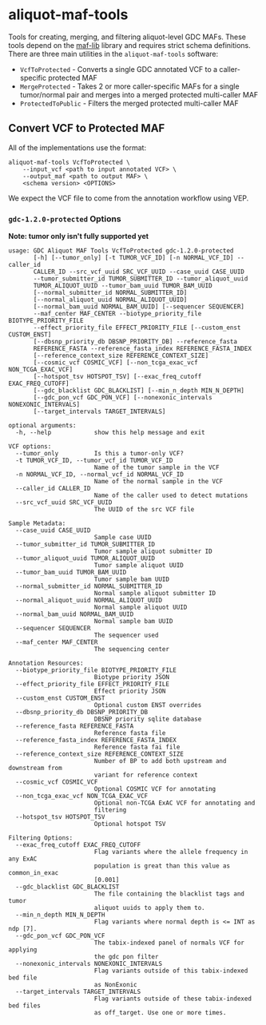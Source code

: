 # aliquot-maf-tools

Tools for creating, merging, and filtering aliquot-level GDC MAFs. These tools depend on the 
[maf-lib](https://github.com/NCI-GDC/maf-lib) library and requires strict schema definitions.
There are three main utilities in the `aliquot-maf-tools` software:

* `VcfToProtected` - Converts a single GDC annotated VCF to a caller-specific protected MAF
* `MergeProtected` - Takes 2 or more caller-specific MAFs for a single tumor/normal pair and merges into a merged protected multi-caller MAF
* `ProtectedToPublic` - Filters the merged protected multi-caller MAF

## Convert VCF to Protected MAF

All of the implementations use the format:

```
aliquot-maf-tools VcfToProtected \
    --input_vcf <path to input annotated VCF> \
    --output_maf <path to output MAF> \
    <schema version> <OPTIONS>
```

We expect the VCF file to come from the annotation workflow using VEP.

### `gdc-1.2.0-protected` Options

**Note: tumor only isn't fully supported yet**

```
usage: GDC Aliquot MAF Tools VcfToProtected gdc-1.2.0-protected
       [-h] [--tumor_only] [-t TUMOR_VCF_ID] [-n NORMAL_VCF_ID] --caller_id
       CALLER_ID --src_vcf_uuid SRC_VCF_UUID --case_uuid CASE_UUID
       --tumor_submitter_id TUMOR_SUBMITTER_ID --tumor_aliquot_uuid
       TUMOR_ALIQUOT_UUID --tumor_bam_uuid TUMOR_BAM_UUID
       [--normal_submitter_id NORMAL_SUBMITTER_ID]
       [--normal_aliquot_uuid NORMAL_ALIQUOT_UUID]
       [--normal_bam_uuid NORMAL_BAM_UUID] [--sequencer SEQUENCER]
       --maf_center MAF_CENTER --biotype_priority_file BIOTYPE_PRIORITY_FILE
       --effect_priority_file EFFECT_PRIORITY_FILE [--custom_enst CUSTOM_ENST]
       [--dbsnp_priority_db DBSNP_PRIORITY_DB] --reference_fasta
       REFERENCE_FASTA --reference_fasta_index REFERENCE_FASTA_INDEX
       [--reference_context_size REFERENCE_CONTEXT_SIZE]
       [--cosmic_vcf COSMIC_VCF] [--non_tcga_exac_vcf NON_TCGA_EXAC_VCF]
       [--hotspot_tsv HOTSPOT_TSV] [--exac_freq_cutoff EXAC_FREQ_CUTOFF]
       [--gdc_blacklist GDC_BLACKLIST] [--min_n_depth MIN_N_DEPTH]
       [--gdc_pon_vcf GDC_PON_VCF] [--nonexonic_intervals NONEXONIC_INTERVALS]
       [--target_intervals TARGET_INTERVALS]

optional arguments:
  -h, --help            show this help message and exit

VCF options:
  --tumor_only          Is this a tumor-only VCF?
  -t TUMOR_VCF_ID, --tumor_vcf_id TUMOR_VCF_ID
                        Name of the tumor sample in the VCF
  -n NORMAL_VCF_ID, --normal_vcf_id NORMAL_VCF_ID
                        Name of the normal sample in the VCF
  --caller_id CALLER_ID
                        Name of the caller used to detect mutations
  --src_vcf_uuid SRC_VCF_UUID
                        The UUID of the src VCF file

Sample Metadata:
  --case_uuid CASE_UUID
                        Sample case UUID
  --tumor_submitter_id TUMOR_SUBMITTER_ID
                        Tumor sample aliquot submitter ID
  --tumor_aliquot_uuid TUMOR_ALIQUOT_UUID
                        Tumor sample aliquot UUID
  --tumor_bam_uuid TUMOR_BAM_UUID
                        Tumor sample bam UUID
  --normal_submitter_id NORMAL_SUBMITTER_ID
                        Normal sample aliquot submitter ID
  --normal_aliquot_uuid NORMAL_ALIQUOT_UUID
                        Normal sample aliquot UUID
  --normal_bam_uuid NORMAL_BAM_UUID
                        Normal sample bam UUID
  --sequencer SEQUENCER
                        The sequencer used
  --maf_center MAF_CENTER
                        The sequencing center

Annotation Resources:
  --biotype_priority_file BIOTYPE_PRIORITY_FILE
                        Biotype priority JSON
  --effect_priority_file EFFECT_PRIORITY_FILE
                        Effect priority JSON
  --custom_enst CUSTOM_ENST
                        Optional custom ENST overrides
  --dbsnp_priority_db DBSNP_PRIORITY_DB
                        DBSNP priority sqlite database
  --reference_fasta REFERENCE_FASTA
                        Reference fasta file
  --reference_fasta_index REFERENCE_FASTA_INDEX
                        Reference fasta fai file
  --reference_context_size REFERENCE_CONTEXT_SIZE
                        Number of BP to add both upstream and downstream from
                        variant for reference context
  --cosmic_vcf COSMIC_VCF
                        Optional COSMIC VCF for annotating
  --non_tcga_exac_vcf NON_TCGA_EXAC_VCF
                        Optional non-TCGA ExAC VCF for annotating and
                        filtering
  --hotspot_tsv HOTSPOT_TSV
                        Optional hotspot TSV

Filtering Options:
  --exac_freq_cutoff EXAC_FREQ_CUTOFF
                        Flag variants where the allele frequency in any ExAC
                        population is great than this value as common_in_exac
                        [0.001]
  --gdc_blacklist GDC_BLACKLIST
                        The file containing the blacklist tags and tumor
                        aliquot uuids to apply them to.
  --min_n_depth MIN_N_DEPTH
                        Flag variants where normal depth is <= INT as ndp [7].
  --gdc_pon_vcf GDC_PON_VCF
                        The tabix-indexed panel of normals VCF for applying
                        the gdc pon filter
  --nonexonic_intervals NONEXONIC_INTERVALS
                        Flag variants outside of this tabix-indexed bed file
                        as NonExonic
  --target_intervals TARGET_INTERVALS
                        Flag variants outside of these tabix-indexed bed files
                        as off_target. Use one or more times.
```
